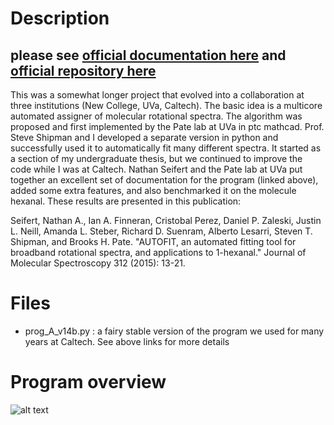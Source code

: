 # Description
## please see [official documentation here](http://faculty.virginia.edu/bpate-lab/autofit/intro.html) and [official repository here](https://github.com/pategroup/bband_scripts/tree/master/autofit)
This was a somewhat longer project that evolved into a collaboration at three institutions (New College, UVa, Caltech). The basic idea is a multicore automated assigner of molecular rotational spectra. The algorithm was proposed and first implemented by the Pate lab at UVa in ptc mathcad. Prof. Steve Shipman and I developed a separate version in python and successfully used it to automatically fit many different spectra. It started as a section of my undergraduate thesis, but we continued to improve the code while I was at Caltech. Nathan Seifert and the Pate lab at UVa put together an excellent set of documentation for the program (linked above), added some extra features, and also benchmarked it on the molecule hexanal. These results are presented in this publication:

Seifert, Nathan A., Ian A. Finneran, Cristobal Perez, Daniel P. Zaleski, Justin L. Neill, Amanda L. Steber, Richard D. Suenram, Alberto Lesarri, Steven T. Shipman, and Brooks H. Pate. "AUTOFIT, an automated fitting tool for broadband rotational spectra, and applications to 1-hexanal." Journal of Molecular Spectroscopy 312 (2015): 13-21.

# Files

* prog_A_v14b.py : a fairy stable version of the program we used for many years at Caltech. See above links for more details

# Program overview


![alt text](https://github.com/iafinn/science_projects/blob/master/autofit/overview.png)

